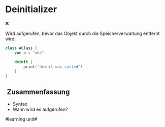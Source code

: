 # Deinitializer
❌

Wird aufgerufen, bevor das Objekt durch die Speicherverwaltung entfernt wird:

```swift
class AClass {
	var a = "abc"

	deinit {
		print("deinit was called")
	}
}
```

##  Zusammenfassung
- Syntax
- Wann wird es aufgerufen?

#learning unit#
